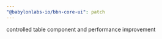 ```yaml
---
"@babylonlabs-io/bbn-core-ui": patch
---
```


controlled table component and performance improvement
